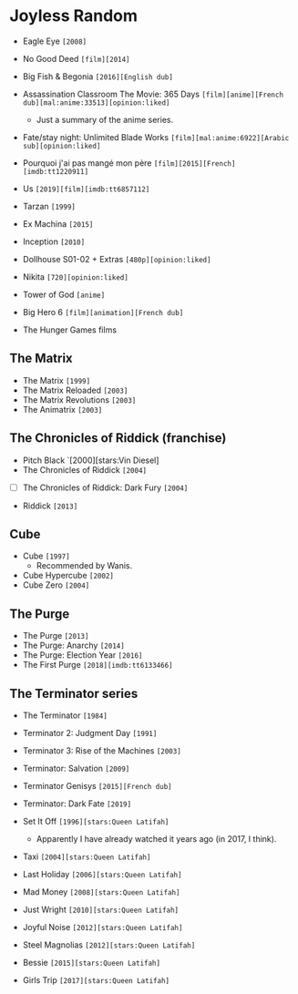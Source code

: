 # Joyless Random

- Eagle Eye `[2008]`

- No Good Deed `[film][2014]`

- Big Fish & Begonia `[2016][English dub]`

- Assassination Classroom The Movie: 365 Days `[film][anime][French dub][mal:anime:33513][opinion:liked]`
    * Just a summary of the anime series.

- Fate/stay night: Unlimited Blade Works `[film][mal:anime:6922][Arabic sub][opinion:liked]`

- Pourquoi j'ai pas mangé mon père `[film][2015][French][imdb:tt1220911]`

- Us `[2019][film][imdb:tt6857112]`

- Tarzan `[1999]`

- Ex Machina `[2015]`

- Inception `[2010]`

- Dollhouse S01-02 + Extras `[480p][opinion:liked]`

- Nikita `[720][opinion:liked]`

- Tower of God `[anime]`
- Big Hero 6 `[film][animation][French dub]`

- The Hunger Games films

## The Matrix
- The Matrix `[1999]`
- The Matrix Reloaded `[2003]`
- The Matrix Revolutions `[2003]`
- The Animatrix `[2003]`

## The Chronicles of Riddick (franchise)
- Pitch Black `[2000][stars:Vin Diesel]
- The Chronicles of Riddick `[2004]`
- [ ] The Chronicles of Riddick: Dark Fury `[2004]`
- Riddick `[2013]`

## Cube
- Cube `[1997]`
    * Recommended by Wanis.
- Cube Hypercube `[2002]`
- Cube Zero `[2004]`

## The Purge
- The Purge `[2013]`
- The Purge: Anarchy `[2014]`
- The Purge: Election Year `[2016]`
- The First Purge `[2018][imdb:tt6133466]`

## The Terminator series
- The Terminator `[1984]`
- Terminator 2: Judgment Day `[1991]`
- Terminator 3: Rise of the Machines `[2003]`
- Terminator: Salvation `[2009]`
- Terminator Genisys `[2015][French dub]`
- Terminator: Dark Fate `[2019]`


- Set It Off `[1996][stars:Queen Latifah]`
    * Apparently I have already watched it years ago (in 2017, I think).
- Taxi `[2004][stars:Queen Latifah]`
- Last Holiday `[2006][stars:Queen Latifah]`
- Mad Money `[2008][stars:Queen Latifah]`
- Just Wright `[2010][stars:Queen Latifah]`
- Joyful Noise `[2012][stars:Queen Latifah]`
- Steel Magnolias `[2012][stars:Queen Latifah]`
- Bessie `[2015][stars:Queen Latifah]`
- Girls Trip `[2017][stars:Queen Latifah]`
